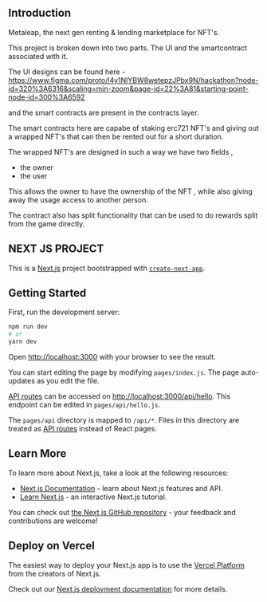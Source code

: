 ## Introduction

Metaleap, the next gen renting & lending marketplace for NFT's.

This project is broken down into two parts. The UI and the smartcontract associated with it. 

The UI designs can be found here - https://www.figma.com/proto/l4y1NlYBW8wetepzJPbx9N/hackathon?node-id=320%3A6316&scaling=min-zoom&page-id=22%3A81&starting-point-node-id=300%3A6592 

and the smart contracts are present in the contracts layer. 

The smart contracts here are capabe of staking erc721 NFT's and giving out a wrapped NFT's that can then be rented out for a short duration. 

The wrapped NFT's are designed in such a way we have two fields , 
- the owner 
- the user 

This allows the owner to have the ownership of the NFT , while also giving away the usage access to another person. 

The contract also has split functionality that can be used to do rewards split from the game directly. 



## NEXT JS PROJECT
This is a [Next.js](https://nextjs.org/) project bootstrapped with [`create-next-app`](https://github.com/vercel/next.js/tree/canary/packages/create-next-app).

## Getting Started

First, run the development server:

```bash
npm run dev
# or
yarn dev
```

Open [http://localhost:3000](http://localhost:3000) with your browser to see the result.

You can start editing the page by modifying `pages/index.js`. The page auto-updates as you edit the file.

[API routes](https://nextjs.org/docs/api-routes/introduction) can be accessed on [http://localhost:3000/api/hello](http://localhost:3000/api/hello). This endpoint can be edited in `pages/api/hello.js`.

The `pages/api` directory is mapped to `/api/*`. Files in this directory are treated as [API routes](https://nextjs.org/docs/api-routes/introduction) instead of React pages.

## Learn More

To learn more about Next.js, take a look at the following resources:

- [Next.js Documentation](https://nextjs.org/docs) - learn about Next.js features and API.
- [Learn Next.js](https://nextjs.org/learn) - an interactive Next.js tutorial.

You can check out [the Next.js GitHub repository](https://github.com/vercel/next.js/) - your feedback and contributions are welcome!

## Deploy on Vercel

The easiest way to deploy your Next.js app is to use the [Vercel Platform](https://vercel.com/new?utm_medium=default-template&filter=next.js&utm_source=create-next-app&utm_campaign=create-next-app-readme) from the creators of Next.js.

Check out our [Next.js deployment documentation](https://nextjs.org/docs/deployment) for more details.
